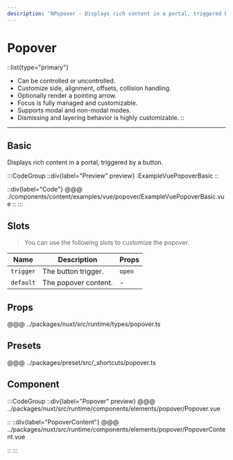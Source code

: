 ```yaml
---
description: 'NPopover - Displays rich content in a portal, triggered by a button.'
---
```


# Popover

::list{type="primary"}
- Can be controlled or uncontrolled.
- Customize side, alignment, offsets, collision handling.
- Optionally render a pointing arrow.
- Focus is fully managed and customizable.
- Supports modal and non-modal modes.
- Dismissing and layering behavior is highly customizable.
::

---

## Basic

Displays rich content in a portal, triggered by a button.

:::CodeGroup
::div{label="Preview" preview}
  :ExampleVuePopoverBasic
::

::div{label="Code"}
@@@ ./components/content/examples/vue/popover/ExampleVuePopoverBasic.vue
::
:::

## Slots

> You can use the following slots to customize the popover.

| Name           | Description                  | Props  |
| -------------- | ---------------------------- | ------ |
| `trigger`      | The button trigger.          | `open` |
| `default`      | The popover content.         | -      |

## Props
@@@ ../packages/nuxt/src/runtime/types/popover.ts

## Presets
@@@ ../packages/preset/src/_shortcuts/popover.ts

## Component

:::CodeGroup
::div{label="Popover" preview}
@@@ ../packages/nuxt/src/runtime/components/elements/popover/Popover.vue

::
::div{label="PopoverContent"}
@@@ ../packages/nuxt/src/runtime/components/elements/popover/PopoverContent.vue

::
:::
